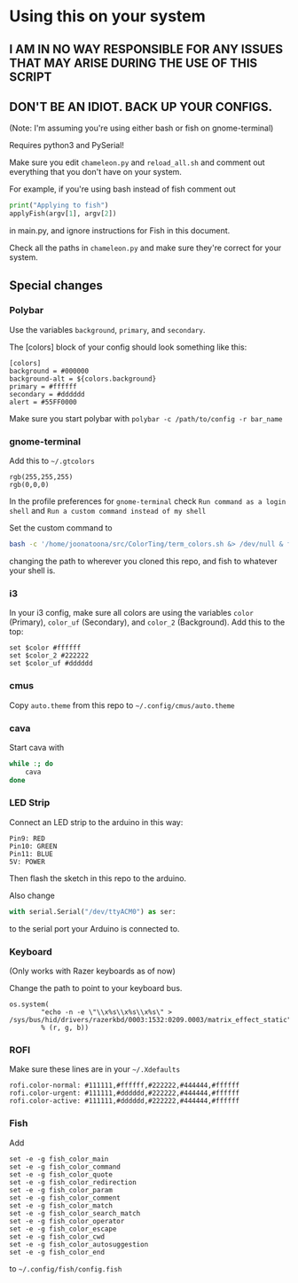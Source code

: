 # Using this on your system

## I AM IN NO WAY RESPONSIBLE FOR ANY ISSUES THAT MAY ARISE DURING THE USE OF THIS SCRIPT
## DON'T BE AN IDIOT. BACK UP YOUR CONFIGS.

(Note: I'm assuming you're using either bash or fish on gnome-terminal)

Requires python3 and PySerial!

Make sure you edit `chameleon.py` and `reload_all.sh` and comment out everything that you don't have on your system.

For example, if you're using bash instead of fish comment out 
```python
print("Applying to fish")
applyFish(argv[1], argv[2])
```
in main.py, and ignore instructions for Fish in this document.

Check all the paths in `chameleon.py` and make sure they're correct for your system.

## Special changes

### Polybar

Use the variables `background`, `primary`, and `secondary`.

The [colors] block of your config should look something like this:
```
[colors]
background = #000000
background-alt = ${colors.background}
primary = #ffffff
secondary = #dddddd
alert = #55FF0000
```

Make sure you start polybar with `polybar -c /path/to/config -r bar_name`

### gnome-terminal

Add this to `~/.gtcolors`
```
rgb(255,255,255)
rgb(0,0,0)
```

In the profile preferences for `gnome-terminal` check `Run command as a login shell` and `Run a custom command instead of my shell`

Set the custom command to 
```bash
bash -c '/home/joonatoona/src/ColorTing/term_colors.sh &> /dev/null & fish'
```
changing the path to wherever you cloned this repo, and fish to whatever your shell is.

### i3

In your i3 config, make sure all colors are using the variables `color` (Primary), `color_uf` (Secondary), and `color_2` (Background). Add this to the top:
```
set $color #ffffff
set $color_2 #222222
set $color_uf #dddddd
```

### cmus

Copy `auto.theme` from this repo to `~/.config/cmus/auto.theme`

### cava

Start cava with
```bash
while :; do
    cava
done
```

### LED Strip

Connect an LED strip to the arduino in this way:
```
Pin9: RED
Pin10: GREEN
Pin11: BLUE
5V: POWER
```

Then flash the sketch in this repo to the arduino.

Also change
```python
with serial.Serial("/dev/ttyACM0") as ser:
```
to the serial port your Arduino is connected to.

### Keyboard

(Only works with Razer keyboards as of now)

Change the path to point to your keyboard bus.
```
os.system(
        "echo -n -e \"\\x%s\\x%s\\x%s\" > /sys/bus/hid/drivers/razerkbd/0003:1532:0209.0003/matrix_effect_static"
        % (r, g, b))
```

### ROFI

Make sure these lines are in your `~/.Xdefaults`
```
rofi.color-normal: #111111,#ffffff,#222222,#444444,#ffffff
rofi.color-urgent: #111111,#dddddd,#222222,#444444,#ffffff
rofi.color-active: #111111,#dddddd,#222222,#444444,#ffffff
```

### Fish

Add
```
set -e -g fish_color_main
set -e -g fish_color_command
set -e -g fish_color_quote
set -e -g fish_color_redirection
set -e -g fish_color_param
set -e -g fish_color_comment
set -e -g fish_color_match
set -e -g fish_color_search_match
set -e -g fish_color_operator
set -e -g fish_color_escape
set -e -g fish_color_cwd
set -e -g fish_color_autosuggestion
set -e -g fish_color_end
```
to `~/.config/fish/config.fish`